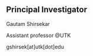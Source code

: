 Principal Investigator
--------------------
Gautam Shirsekar
<p>Assistant professor @UTK</p>
<p>gshirsek[at]utk[dot]edu</p>


